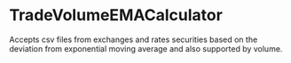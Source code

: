 # TradeVolumeEMACalculator

Accepts csv files from exchanges and rates securities based on the deviation from exponential moving average and also supported by volume.
